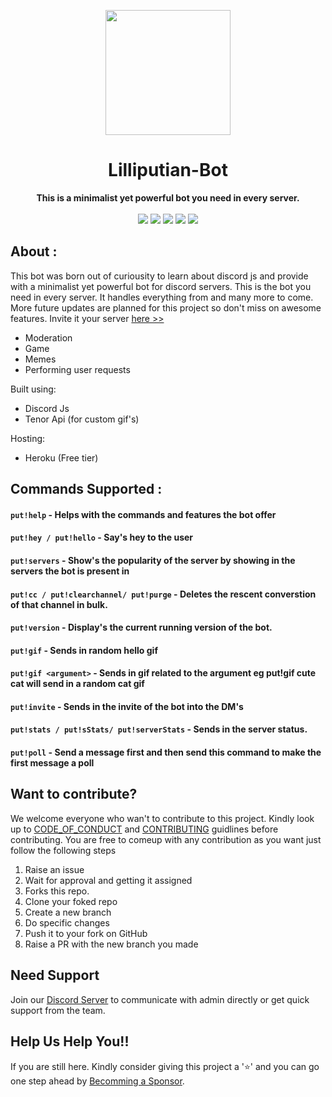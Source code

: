 <p align="center">
<img src="https://imgur.com/uBv5Pq9.jpg" width=200px height=200px>
<h1 align="center"> Lilliputian-Bot </h1>
<p>
<p align="center">
  <b>This is a minimalist yet powerful bot you need in every server.</b> <br><br>
  <img src="https://img.shields.io/github/license/kaiwalyakoparkar/Lilliputian-Bot?style=for-the-badge">
  <img src="https://img.shields.io/github/forks/kaiwalyakoparkar/Lilliputian-Bot?style=for-the-badge">
  <img src="https://img.shields.io/github/issues/kaiwalyakoparkar/Lilliputian-Bot?style=for-the-badge">
  <img src="https://img.shields.io/github/stars/kaiwalyakoparkar/Lilliputian-Bot?style=for-the-badge ">
  <a href="https://discord.com/api/oauth2/authorize?client_id=861212506251984906&permissions=8&scope=bot"><img src="https://img.shields.io/badge/Invite-Discord%20Server-%23ff6b6b?style=for-the-badge"></a><br>
</p>

## About :

This bot was born out of curiousity to learn about discord js and provide with a minimalist yet powerful bot for discord servers. This is the bot you need in every server. It handles everything from
and many more to come. More future updates are planned for this project so don't miss on awesome features. Invite it your server [here >>](https://discord.com/api/oauth2/authorize?client_id=861212506251984906&permissions=8&scope=bot)

- Moderation
- Game
- Memes
- Performing user requests

Built using:

- Discord Js
- Tenor Api (for custom gif's)

Hosting:

- Heroku (Free tier)

## Commands Supported :

#### `put!help` - Helps with the commands and features the bot offer

#### `put!hey / put!hello` - Say's hey to the user

#### `put!servers` - Show's the popularity of the server by showing in the servers the bot is present in

#### `put!cc / put!clearchannel/ put!purge` - Deletes the rescent converstion of that channel in bulk.

#### `put!version` - Display's the current running version of the bot.

#### `put!gif` - Sends in random hello gif

#### `put!gif <argument>` - Sends in gif related to the argument eg put!gif cute cat will send in a random cat gif

#### `put!invite` - Sends in the invite of the bot into the DM's

#### `put!stats / put!sStats/ put!serverStats` - Sends in the server status.

#### `put!poll` - Send a message first and then send this command to make the first message a poll

## Want to contribute?

We welcome everyone who wan't to contribute to this project. Kindly look up to [CODE_OF_CONDUCT](CODE_OF_CONDUCT) and [CONTRIBUTING](CONTRIBUTING) guidlines before contributing. You are free to comeup with any contribution as you want just follow the following steps

1. Raise an issue
2. Wait for approval and getting it assigned
3. Forks this repo.
4. Clone your foked repo
5. Create a new branch
6. Do specific changes
7. Push it to your fork on GitHub
8. Raise a PR with the new branch you made

## Need Support

Join our [Discord Server](https://discord.com/invite/jvdcY2NkXa) to communicate with admin directly or get quick support from the team.

## Help Us Help You!!

If you are still here. Kindly consider giving this project a '⭐' and you can go one step ahead by [Becomming a Sponsor](https://buymecoffee.com/kaiwalya).
